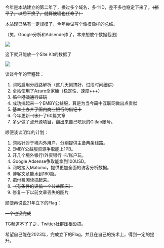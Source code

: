 今年是本站建立的第二年了，换过多个域名，多个ID，差不多也稳定下来了。~~（躺平了，以后不换了，就算被墙也任命了）~~

本站现已略有一定规模了，今年尝试写个像模像样的总结。

（笑，Google分析和Adsende炸了，本来想放个数据截图）

![](https://s3-jp-ap-3.040407.xyz/oss/photos/1sdq4dq.png)

这下就只能放一个Site Kit的数据了

![](https://s3-jp-ap-3.040407.xyz/oss/photos/Snipaste_12-31_23-06-27.png)

谈谈今年的里程碑：

1. 网站启用分线路解析（这几天刚搞好，过段时间细讲）
2. 全站使用了Azure全家桶（稳定性、速度+++）
3. ~~搞个港澳通行证玩~~
4. 成功搞起来一个EMBY公益服，算是为当今简中互联网做出点贡献
5. ~~基本上办齐了国内商业银行的借记卡~~
6. 今年更新~~（水）~~了60篇文章
7. 多少做了点开源项目，翻出来自己吃灰的Gitlab账号。



顺便谈谈明年的计划：

1. 网站针对于境内外用户，分别提供主备两条线路。
2. EMBY公益服资源争取能上1PB。
3. 开几个境外银行/外资银行 卡/账户玩。
4. Google Adsense争取能拿到100USD。
5. 网站接入Matomo，提供更加全面的访客分析数据。
6. 博客文章能~~水~~到180篇。
7. 把付费阅读搞起来。
8. ~~（有条件的话搞一个公益图床）~~
9. 修复一下以前文章丢失的图片



顺便再说说21年立下的Flag：

~~一个也没完成~~

TG频道不了了之，Twitter社群压根没搞。



希望自己能在2023年，完成立下的Flag，并且在自己的技术上，得到一定的提升。

